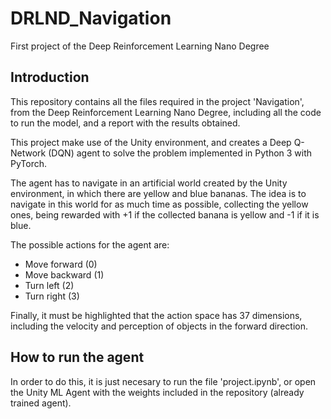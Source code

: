 # DRLND_Navigation
First project of the Deep Reinforcement Learning Nano Degree

## Introduction
This repository contains all the files required in the project 'Navigation', from the Deep Reinforcement Learning Nano Degree, including all the code to run the model, and a report with the results obtained.

This project make use of the Unity environment, and creates a Deep Q-Network (DQN) agent to solve the problem implemented in Python 3 with PyTorch.

The agent has to navigate in an artificial world created by the Unity environment, in which there are yellow and blue bananas. The idea is to navigate in this world for as much time as possible, collecting the yellow ones, being rewarded with +1 if the collected banana is yellow and -1 if it is blue.

The possible actions for the agent are:
- Move forward (0)
- Move backward (1)
- Turn left (2)
- Turn right (3)

Finally, it must be highlighted that the action space has 37 dimensions, including the velocity and perception of objects in the forward direction.

## How to run the agent
In order to do this, it is just necesary to run the file 'project.ipynb', or open the Unity ML Agent with the weights included in the repository (already trained agent).
